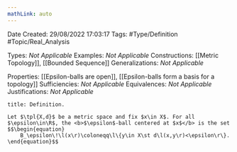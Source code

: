 ```yaml
---
mathLink: auto
---
```


<div class="topSpace"></div>

Date Created: 29/08/2022 17:03:17
Tags: #Type/Definition #Topic/Real_Analysis

Types: <i>Not Applicable</i>
Examples: <i>Not Applicable</i>
Constructions: [[Metric Topology]], [[Bounded Sequence]]
Generalizations: <i>Not Applicable</i>

Properties: [[Epsilon-balls are open]], [[Epsilon-balls form a basis for a topology]]
Sufficiencies: <i>Not Applicable</i>
Equivalences: <i>Not Applicable</i>
Justifications: <i>Not Applicable</i>

``` ad-Definition
title: Definition.

Let $\tpl{X,d}$ be a metric space and fix $x\in X$. For all $\epsilon\in\R$, the <b>$\epsilon$-ball centered at $x$</b> is the set
$$\begin{equation}
    B_\epsilon\!\l(x\r)\coloneqq\l\{y\in X\st d\l(x,y\r)<\epsilon\r\}.
\end{equation}$$

```

